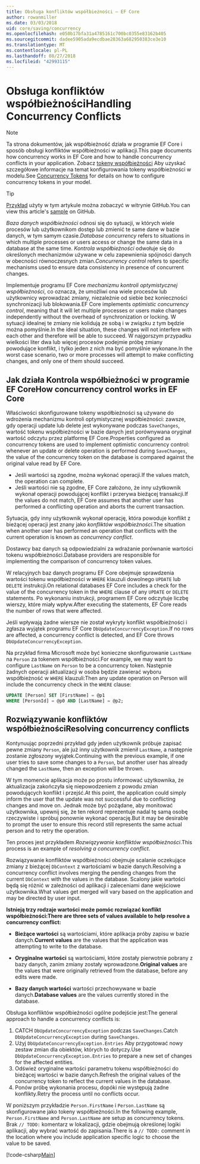 ```yaml
---
title: Obsługa konfliktów współbieżności — EF Core
author: rowanmiller
ms.date: 03/03/2018
uid: core/saving/concurrency
ms.openlocfilehash: e050b17bfa31a4785161c700bc0355e83162b405
ms.sourcegitcommit: dadee5905ada9ecdbae28363a682950383ce3e10
ms.translationtype: MT
ms.contentlocale: pl-PL
ms.lasthandoff: 08/27/2018
ms.locfileid: "42993115"
---
```

# <a name="handling-concurrency-conflicts"></a><span data-ttu-id="81f20-102">Obsługa konfliktów współbieżności</span><span class="sxs-lookup"><span data-stu-id="81f20-102">Handling Concurrency Conflicts</span></span>

> [!NOTE]
> <span data-ttu-id="81f20-103">Ta strona dokumentów, jak współbieżność działa w programie EF Core i sposób obsługi konfliktów współbieżności w aplikacji.</span><span class="sxs-lookup"><span data-stu-id="81f20-103">This page documents how concurrency works in EF Core and how to handle concurrency conflicts in your application.</span></span> <span data-ttu-id="81f20-104">Zobacz [tokeny współbieżności](xref:core/modeling/concurrency) Aby uzyskać szczegółowe informacje na temat konfigurowania tokeny współbieżności w modelu.</span><span class="sxs-lookup"><span data-stu-id="81f20-104">See [Concurrency Tokens](xref:core/modeling/concurrency) for details on how to configure concurrency tokens in your model.</span></span>

> [!TIP]
> <span data-ttu-id="81f20-105">[Przykład](https://github.com/aspnet/EntityFramework.Docs/tree/master/samples/core/Saving/Saving/Concurrency/) użyty w tym artykule można zobaczyć w witrynie GitHub.</span><span class="sxs-lookup"><span data-stu-id="81f20-105">You can view this article's [sample](https://github.com/aspnet/EntityFramework.Docs/tree/master/samples/core/Saving/Saving/Concurrency/) on GitHub.</span></span>

<span data-ttu-id="81f20-106">_Baza danych współbieżności_ odnosi się do sytuacji, w których wiele procesów lub użytkownikom dostęp lub zmienić te same dane w bazie danych, w tym samym czasie.</span><span class="sxs-lookup"><span data-stu-id="81f20-106">_Database concurrency_ refers to situations in which multiple processes or users access or change the same data in a database at the same time.</span></span> <span data-ttu-id="81f20-107">_Kontrola współbieżności_ odwołuje się do określonych mechanizmów używane w celu zapewnienia spójności danych w obecności równoczesnych zmian.</span><span class="sxs-lookup"><span data-stu-id="81f20-107">_Concurrency control_ refers to specific mechanisms used to ensure data consistency in presence of concurrent changes.</span></span>

<span data-ttu-id="81f20-108">Implementuje programu EF Core _mechanizmu kontroli optymistycznej współbieżności_, co oznacza, że umożliwi ona wiele procesów lub użytkownicy wprowadzać zmiany, niezależnie od siebie bez konieczności synchronizacji lub blokowania.</span><span class="sxs-lookup"><span data-stu-id="81f20-108">EF Core implements _optimistic concurrency control_, meaning that it will let multiple processes or users make changes independently without the overhead of synchronization or locking.</span></span> <span data-ttu-id="81f20-109">W sytuacji idealnej te zmiany nie kolidują ze sobą i w związku z tym będzie można pomyślnie.</span><span class="sxs-lookup"><span data-stu-id="81f20-109">In the ideal situation, these changes will not interfere with each other and therefore will be able to succeed.</span></span> <span data-ttu-id="81f20-110">W najgorszym przypadku wielkości liter dwa lub więcej procesów podejmie próbę zmiany powodujące konflikt, i tylko jeden z nich ma być pomyślnie wykonane.</span><span class="sxs-lookup"><span data-stu-id="81f20-110">In the worst case scenario, two or more processes will attempt to make conflicting changes, and only one of them should succeed.</span></span>

## <a name="how-concurrency-control-works-in-ef-core"></a><span data-ttu-id="81f20-111">Jak działa Kontrola współbieżności w programie EF Core</span><span class="sxs-lookup"><span data-stu-id="81f20-111">How concurrency control works in EF Core</span></span>

<span data-ttu-id="81f20-112">Właściwości skonfigurowane tokeny współbieżności są używane do wdrożenia mechanizmu kontroli optymistycznej współbieżności: zawsze, gdy operacji update lub delete jest wykonywane podczas `SaveChanges`, wartość tokenu współbieżności w bazie danych jest porównywana oryginał wartość odczytu przez platformę EF Core.</span><span class="sxs-lookup"><span data-stu-id="81f20-112">Properties configured as concurrency tokens are used to implement optimistic concurrency control: whenever an update or delete operation is performed during `SaveChanges`, the value of the concurrency token on the database is compared against the original value read by EF Core.</span></span>

- <span data-ttu-id="81f20-113">Jeśli wartości są zgodne, można wykonać operacji.</span><span class="sxs-lookup"><span data-stu-id="81f20-113">If the values match, the operation can complete.</span></span>
- <span data-ttu-id="81f20-114">Jeśli wartości nie są zgodne, EF Core założono, że inny użytkownik wykonał operacji powodującej konflikt i przerywa bieżącej transakcji.</span><span class="sxs-lookup"><span data-stu-id="81f20-114">If the values do not match, EF Core assumes that another user has performed a conflicting operation and aborts the current transaction.</span></span>

<span data-ttu-id="81f20-115">Sytuacja, gdy inny użytkownik wykonał operację, która powoduje konflikt z bieżącej operacji jest znany jako _konfliktów współbieżności_.</span><span class="sxs-lookup"><span data-stu-id="81f20-115">The situation when another user has performed an operation that conflicts with the current operation is known as _concurrency conflict_.</span></span>

<span data-ttu-id="81f20-116">Dostawcy baz danych są odpowiedzialni za wdrażanie porównanie wartości tokenu współbieżności.</span><span class="sxs-lookup"><span data-stu-id="81f20-116">Database providers are responsible for implementing the comparison of concurrency token values.</span></span>

<span data-ttu-id="81f20-117">W relacyjnych baz danych programu EF Core obejmuje sprawdzenia wartości tokenu współbieżności w `WHERE` klauzuli dowolnego `UPDATE` lub `DELETE` instrukcji.</span><span class="sxs-lookup"><span data-stu-id="81f20-117">On relational databases EF Core includes a check for the value of the concurrency token in the `WHERE` clause of any `UPDATE` or `DELETE` statements.</span></span> <span data-ttu-id="81f20-118">Po wykonaniu instrukcji, programem EF Core odczytuje liczbę wierszy, które miały wpływ.</span><span class="sxs-lookup"><span data-stu-id="81f20-118">After executing the statements, EF Core reads the number of rows that were affected.</span></span>

<span data-ttu-id="81f20-119">Jeśli wpływają żadne wiersze nie został wykryty konflikt współbieżności i zgłasza wyjątek programu EF Core `DbUpdateConcurrencyException`.</span><span class="sxs-lookup"><span data-stu-id="81f20-119">If no rows are affected, a concurrency conflict is detected, and EF Core throws `DbUpdateConcurrencyException`.</span></span>

<span data-ttu-id="81f20-120">Na przykład firma Microsoft może być konieczne skonfigurowanie `LastName` na `Person` za tokenem współbieżności.</span><span class="sxs-lookup"><span data-stu-id="81f20-120">For example, we may want to configure `LastName` on `Person` to be a concurrency token.</span></span> <span data-ttu-id="81f20-121">Następnie żadnych operacji aktualizacji w osoba będzie zawierać wyboru współbieżność w `WHERE` klauzuli:</span><span class="sxs-lookup"><span data-stu-id="81f20-121">Then any update operation on Person will include the concurrency check in the `WHERE` clause:</span></span>

``` sql
UPDATE [Person] SET [FirstName] = @p1
WHERE [PersonId] = @p0 AND [LastName] = @p2;
```

## <a name="resolving-concurrency-conflicts"></a><span data-ttu-id="81f20-122">Rozwiązywanie konfliktów współbieżności</span><span class="sxs-lookup"><span data-stu-id="81f20-122">Resolving concurrency conflicts</span></span>

<span data-ttu-id="81f20-123">Kontynuując poprzedni przykład gdy jeden użytkownik próbuje zapisać pewne zmiany `Person`, ale już inny użytkownik zmienił `LastName`, a następnie zostanie zgłoszony wyjątek.</span><span class="sxs-lookup"><span data-stu-id="81f20-123">Continuing with the previous example, if one user tries to save some changes to a `Person`, but another user has already changed the `LastName`, then an exception will be thrown.</span></span>

<span data-ttu-id="81f20-124">W tym momencie aplikacja może po prostu informować użytkownika, że aktualizacja zakończyła się niepowodzeniem z powodu zmian powodujących konflikt i przejść.</span><span class="sxs-lookup"><span data-stu-id="81f20-124">At this point, the application could simply inform the user that the update was not successful due to conflicting changes and move on.</span></span> <span data-ttu-id="81f20-125">Jednak może być pożądane, aby monitować użytkownika, upewnij się, że ten rekord reprezentuje nadal tę samą osobę rzeczywiste i spróbuj ponownie wykonać operację.</span><span class="sxs-lookup"><span data-stu-id="81f20-125">But it may be desirable to prompt the user to ensure this record still represents the same actual person and to retry the operation.</span></span>

<span data-ttu-id="81f20-126">Ten proces jest przykładem _Rozwiązywanie konfliktów współbieżności_.</span><span class="sxs-lookup"><span data-stu-id="81f20-126">This process is an example of _resolving a concurrency conflict_.</span></span>

<span data-ttu-id="81f20-127">Rozwiązywanie konfliktów współbieżności obejmuje scalanie oczekujące zmiany z bieżącej `DbContext` z wartościami w bazie danych.</span><span class="sxs-lookup"><span data-stu-id="81f20-127">Resolving a concurrency conflict involves merging the pending changes from the current `DbContext` with the values in the database.</span></span> <span data-ttu-id="81f20-128">Scalony jakie wartości będą się różnić w zależności od aplikacji i zaleceniami dane wejściowe użytkownika.</span><span class="sxs-lookup"><span data-stu-id="81f20-128">What values get merged will vary based on the application and may be directed by user input.</span></span>

<span data-ttu-id="81f20-129">**Istnieją trzy rodzaje wartości może pomóc rozwiązać konflikt współbieżności:**</span><span class="sxs-lookup"><span data-stu-id="81f20-129">**There are three sets of values available to help resolve a concurrency conflict:**</span></span>

* <span data-ttu-id="81f20-130">**Bieżące wartości** są wartościami, które aplikacja próby zapisu w bazie danych.</span><span class="sxs-lookup"><span data-stu-id="81f20-130">**Current values** are the values that the application was attempting to write to the database.</span></span>

* <span data-ttu-id="81f20-131">**Oryginalne wartości** są wartościami, które zostały pierwotnie pobrany z bazy danych, zanim zmiany zostały wprowadzone.</span><span class="sxs-lookup"><span data-stu-id="81f20-131">**Original values** are the values that were originally retrieved from the database, before any edits were made.</span></span>

* <span data-ttu-id="81f20-132">**Bazy danych wartości** wartości przechowywane w bazie danych.</span><span class="sxs-lookup"><span data-stu-id="81f20-132">**Database values** are the values currently stored in the database.</span></span>

<span data-ttu-id="81f20-133">Obsługa konfliktów współbieżności ogólne podejście jest:</span><span class="sxs-lookup"><span data-stu-id="81f20-133">The general approach to handle a concurrency conflicts is:</span></span>

1. <span data-ttu-id="81f20-134">CATCH `DbUpdateConcurrencyException` podczas `SaveChanges`.</span><span class="sxs-lookup"><span data-stu-id="81f20-134">Catch `DbUpdateConcurrencyException` during `SaveChanges`.</span></span>
2. <span data-ttu-id="81f20-135">Użyj `DbUpdateConcurrencyException.Entries` Aby przygotować nowy zestaw zmian dla obiektów, których to dotyczy.</span><span class="sxs-lookup"><span data-stu-id="81f20-135">Use `DbUpdateConcurrencyException.Entries` to prepare a new set of changes for the affected entities.</span></span>
3. <span data-ttu-id="81f20-136">Odśwież oryginalne wartości parametru tokenu współbieżności do bieżącej wartości w bazie danych.</span><span class="sxs-lookup"><span data-stu-id="81f20-136">Refresh the original values of the concurrency token to reflect the current values in the database.</span></span>
4. <span data-ttu-id="81f20-137">Ponów próbę wykonania procesu, dopóki nie występują żadne konflikty.</span><span class="sxs-lookup"><span data-stu-id="81f20-137">Retry the process until no conflicts occur.</span></span>

<span data-ttu-id="81f20-138">W poniższym przykładzie `Person.FirstName` i `Person.LastName` są skonfigurowane jako tokeny współbieżności.</span><span class="sxs-lookup"><span data-stu-id="81f20-138">In the following example, `Person.FirstName` and `Person.LastName` are setup as concurrency tokens.</span></span> <span data-ttu-id="81f20-139">Brak `// TODO:` komentarz w lokalizacji, gdzie obejmują określonej logiki aplikacji, aby wybrać wartość do zapisania.</span><span class="sxs-lookup"><span data-stu-id="81f20-139">There is a `// TODO:` comment in the location where you include application specific logic to choose the value to be saved.</span></span>

[!code-csharp[Main](../../../samples/core/Saving/Saving/Concurrency/Sample.cs?name=ConcurrencyHandlingCode&highlight=34-35)]
